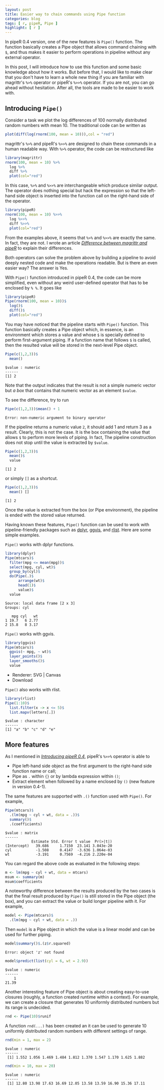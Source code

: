 ```yaml
---
layout: post
title: Easier way to chain commands using Pipe function
categories: blog
tags: [ r, pipeR, Pipe ]
highlight: [ r ]
---
```




In pipeR 0.4 version, one of the new features is `Pipe()` function. The function basically creates a Pipe object that allows command chaining with `$`, and thus makes it easier to perform operations in pipeline without any external operator.

In this post, I will introduce how to use this function and some basic knowledge about how it works. But before that, I would like to make clear that you don't have to learn a whole new thing if you are familiar with magrittr's `%>%` operator or pipeR's `%>>%` operator. If you are not, you can go ahead without hesitation. After all, the tools are made to be easier to work with.

## Introducing `Pipe()`

Consider a task we plot the log differences of 100 normally distributed random numbers with mean 10. The traditional code can be written as 

```r
plot(diff(log(rnorm(100, mean = 10))),col = "red")
```

magrittr's `%>%` and pipeR's `%>>%` are designed to chain these commands in a human readable way. With `%>%` operator, the code can be restructured like

```r
library(magrittr)
rnorm(100, mean = 10) %>%
  log %>%
  diff %>%
  plot(col="red")
```

In this case, `%>%` and `%>>%` are interchangeable which produce similar output. The operator does nothing special but hack the expression so that the left-hand side object is inserted into the function call on the right-hand side of the operator.

```r
library(pipeR)
rnorm(100, mean = 10) %>>%
  log %>>%
  diff %>>%
  plot(col="red")
```

From the examples above, it seems that `%>%` and `%>>%` are exactly the same. In fact, they are not. I wrote an article *[Difference between magrittr and pipeR](http://renkun.me/blog/2014/08/08/difference-between-magrittr-and-pipeR.html)* to explain their differences.

Both operators can solve the problem above by building a pipeline to avoid deeply nested code and make the operations readable. But is there an even easier way? The answer is Yes.

With `Pipe()` function introduced in pipeR 0.4, the code can be more simplified, even without any weird user-defined operator that has to be enclosed by `% %`. It goes like

```r
library(pipeR)
Pipe(rnorm(100, mean = 10))$
  log()$
  diff()$
  plot(col="red")
```

You may have noticed that the pipeline starts with `Pipe()` function. This function basically creates a Pipe object which, in essence, is an environment which stores a value and whose `$` is specially defined to perform first-argument piping. If a function name that  follows `$` is called, then the resulted value will be stored in the next-level Pipe object. 


```r
Pipe(c(1,2,3))$
  mean()
```

```
$value : numeric 
------
[1] 2
```

Note that the output indicates that the result is not a simple numeric vector but *a box* that contains that numeric vector as an element `$value`. 

To see the difference, try to run


```r
Pipe(c(1,2,3))$mean() + 1
```

```
Error: non-numeric argument to binary operator
```

If the pipeline returns a numeric value `2`, it should add 1 and return 3 as a result. Clearly, this is not the case. It is the box containing the value that allows `$` to perform more levels of piping. In fact, The pipeline construction does not stop until the value is extracted by `$value`.


```r
Pipe(c(1,2,3))$
  mean()$
  value
```

```
[1] 2
```

or simply `[]` as a shortcut.


```r
Pipe(c(1,2,3))$
  mean() []
```

```
[1] 2
```

Once the value is extracted from the box (or Pipe environment), the pipeline is ended with the stored value returned. 

Having known these features, `Pipe()` function can be used to work with pipeline-friendly packages such as [dplyr](https://github.com/hadley/dplyr), [ggvis](http://ggvis.rstudio.com/), and [rlist](http://renkun.me/rlist/). Here are some simple examples. 

`Pipe()` works with dplyr functions.


```r
library(dplyr)
Pipe(mtcars)$
  filter(mpg <= mean(mpg))$
  select(mpg, cyl, wt)$
  group_by(cyl)$
  do(Pipe(.)$
      arrange(wt)$
      head(1)$
      value)$
  value
```

```
Source: local data frame [2 x 3]
Groups: cyl

   mpg cyl   wt
1 19.7   6 2.77
2 15.8   8 3.17
```

`Pipe()` works with ggvis.


```r
library(ggvis)
Pipe(mtcars)$
  ggvis(~ mpg, ~ wt)$
  layer_points()$
  layer_smooths()$
  value
```

<!--html_preserve--><div id="plot_id331905250-container" class="ggvis-output-container">
<div id="plot_id331905250" class="ggvis-output"></div>
<div class="plot-gear-icon">
<nav class="ggvis-control">
<a class="ggvis-dropdown-toggle" title="Controls" onclick="return false;"></a>
<ul class="ggvis-dropdown">
<li>
Renderer: 
<a id="plot_id331905250_renderer_svg" class="ggvis-renderer-button" onclick="return false;" data-plot-id="plot_id331905250" data-renderer="svg">SVG</a>
 | 
<a id="plot_id331905250_renderer_canvas" class="ggvis-renderer-button" onclick="return false;" data-plot-id="plot_id331905250" data-renderer="canvas">Canvas</a>
</li>
<li>
<a id="plot_id331905250_download" class="ggvis-download" data-plot-id="plot_id331905250">Download</a>
</li>
</ul>
</nav>
</div>
</div>
<script type="text/javascript">
var plot_id331905250_spec = {
	"data" : [
		{
			"name" : "value0",
			"format" : {
				"type" : "csv",
				"parse" : {
					"mpg" : "number",
					"wt" : "number"
				}
			},
			"values" : "\"mpg\",\"wt\"\n21,2.62\n21,2.875\n22.8,2.32\n21.4,3.215\n18.7,3.44\n18.1,3.46\n14.3,3.57\n24.4,3.19\n22.8,3.15\n19.2,3.44\n17.8,3.44\n16.4,4.07\n17.3,3.73\n15.2,3.78\n10.4,5.25\n10.4,5.424\n14.7,5.345\n32.4,2.2\n30.4,1.615\n33.9,1.835\n21.5,2.465\n15.5,3.52\n15.2,3.435\n13.3,3.84\n19.2,3.845\n27.3,1.935\n26,2.14\n30.4,1.513\n15.8,3.17\n19.7,2.77\n15,3.57\n21.4,2.78"
		},
		{
			"name" : "value0/smooth1",
			"format" : {
				"type" : "csv",
				"parse" : {
					"pred_" : "number",
					"resp_" : "number"
				}
			},
			"values" : "\"pred_\",\"resp_\"\n10.4,5.26709870786738\n10.6974683544304,5.14704047855112\n10.9949367088608,5.03118876520954\n11.2924050632911,4.91950899506212\n11.5898734177215,4.81196659532837\n11.8873417721519,4.70852699322776\n12.1848101265823,4.6091556159798\n12.4822784810127,4.51381789080397\n12.779746835443,4.42247924491978\n13.0772151898734,4.33510510554671\n13.3746835443038,4.25171377248888\n13.6721518987342,4.17322495920078\n13.9696202531646,4.09937968773676\n14.2670886075949,4.02937682750615\n14.5645569620253,3.96241524791825\n14.8620253164557,3.89901422494375\n15.1594936708861,3.84312733060352\n15.4569620253165,3.79025491272949\n15.7544303797468,3.74131843080013\n16.0518987341772,3.70318820076903\n16.3493670886076,3.67282222701719\n16.646835443038,3.64700052597305\n16.9443037974684,3.62250311406507\n17.2417721518987,3.59611000772168\n17.5392405063291,3.56460122337134\n17.8367088607595,3.5248055796778\n18.1341772151899,3.47838183528461\n18.4316455696203,3.42863815827054\n18.7291139240506,3.37701737152652\n19.026582278481,3.32496229794347\n19.3240506329114,3.2726173323394\n19.6215189873418,3.21156757675365\n19.9189873417722,3.14421038563615\n20.2164556962025,3.07569029842943\n20.5139240506329,3.01115185457599\n20.8113924050633,2.95573959351838\n21.1088607594937,2.91553607179047\n21.4063291139241,2.88630635433215\n21.7037974683544,2.84793204808514\n22.0012658227848,2.80989137002157\n22.2987341772152,2.77165845439756\n22.5962025316456,2.73270743546924\n22.8936708860759,2.69252434983033\n23.1911392405063,2.65099196354259\n23.4886075949367,2.60839825876548\n23.7860759493671,2.56503916494569\n24.0835443037975,2.52121061152996\n24.3810126582278,2.47720852796498\n24.6784810126582,2.43332884369747\n24.9759493670886,2.38986748817416\n25.273417721519,2.34712039084176\n25.5708860759494,2.30538348114697\n25.8683544303797,2.26495268853653\n26.1658227848101,2.22612394245714\n26.4632911392405,2.18919317235551\n26.7607594936709,2.15445630767837\n27.0582278481013,2.12220927787242\n27.3556962025316,2.09271002326136\n27.653164556962,2.06479889572395\n27.9506329113924,2.03789645504918\n28.2481012658228,2.01211937280276\n28.5455696202532,1.98758432055039\n28.8430379746835,1.96440796985775\n29.1405063291139,1.94270699229056\n29.4379746835443,1.9225980594145\n29.7354430379747,1.90419784279527\n30.0329113924051,1.88762301399857\n30.3303797468354,1.87299024459011\n30.6278481012658,1.86028970448271\n30.9253164556962,1.84928668066065\n31.2227848101266,1.8399745891983\n31.520253164557,1.83235763010661\n31.8177215189873,1.82644000339654\n32.1151898734177,1.82222590907903\n32.4126582278481,1.81971954716503\n32.7101265822785,1.81892511766547\n33.0075949367089,1.81984682059132\n33.3050632911392,1.82248885595351\n33.6025316455696,1.826855423763\n33.9,1.83295072403072"
		},
		{
			"name" : "scale/x",
			"format" : {
				"type" : "csv",
				"parse" : {
					"domain" : "number"
				}
			},
			"values" : "\"domain\"\n9.225\n35.075"
		},
		{
			"name" : "scale/y",
			"format" : {
				"type" : "csv",
				"parse" : {
					"domain" : "number"
				}
			},
			"values" : "\"domain\"\n1.31745\n5.61955"
		}
	],
	"scales" : [
		{
			"name" : "x",
			"domain" : {
				"data" : "scale/x",
				"field" : "data.domain"
			},
			"zero" : false,
			"nice" : false,
			"clamp" : false,
			"range" : "width"
		},
		{
			"name" : "y",
			"domain" : {
				"data" : "scale/y",
				"field" : "data.domain"
			},
			"zero" : false,
			"nice" : false,
			"clamp" : false,
			"range" : "height"
		}
	],
	"marks" : [
		{
			"type" : "symbol",
			"properties" : {
				"update" : {
					"fill" : {
						"value" : "#000000"
					},
					"size" : {
						"value" : 50
					},
					"x" : {
						"scale" : "x",
						"field" : "data.mpg"
					},
					"y" : {
						"scale" : "y",
						"field" : "data.wt"
					}
				},
				"ggvis" : {
					"data" : {
						"value" : "value0"
					}
				}
			},
			"from" : {
				"data" : "value0"
			}
		},
		{
			"type" : "line",
			"properties" : {
				"update" : {
					"stroke" : {
						"value" : "#000000"
					},
					"strokeWidth" : {
						"value" : 2
					},
					"x" : {
						"scale" : "x",
						"field" : "data.pred_"
					},
					"y" : {
						"scale" : "y",
						"field" : "data.resp_"
					},
					"fill" : {
						"value" : "transparent"
					}
				},
				"ggvis" : {
					"data" : {
						"value" : "value0/smooth1"
					}
				}
			},
			"from" : {
				"data" : "value0/smooth1"
			}
		}
	],
	"width" : 504,
	"height" : 504,
	"legends" : [],
	"axes" : [
		{
			"type" : "x",
			"scale" : "x",
			"orient" : "bottom",
			"layer" : "back",
			"grid" : true,
			"title" : "mpg"
		},
		{
			"type" : "y",
			"scale" : "y",
			"orient" : "left",
			"layer" : "back",
			"grid" : true,
			"title" : "wt"
		}
	],
	"padding" : null,
	"ggvis_opts" : {
		"keep_aspect" : false,
		"resizable" : true,
		"padding" : {},
		"duration" : 250,
		"renderer" : "svg",
		"hover_duration" : 0,
		"width" : 504,
		"height" : 504
	},
	"handlers" : null
};
ggvis.getPlot("plot_id331905250").parseSpec(plot_id331905250_spec);
</script><!--/html_preserve-->

`Pipe()` also works with rlist.


```r
library(rlist)
Pipe(1:10)$
  list.filter(x -> x <= 5)$
  list.mapv(letters[.])
```

```
$value : character 
------
[1] "a" "b" "c" "d" "e"
```

## More features

As I mentioned in *[Introducing pipeR 0.4](http://renkun.me/blog/2014/08/04/introducing-pipeR-0.4.html)*, pipeR's `%>>%` operator is able to 

* Pipe left-hand side object as the first argument to the right-hand side function name or call;
* Pipe as `.` within `{}` or by lambda expression within `()`;
* Extract element when followed by a name enclosed by `()` (new feature in version 0.4-1). 

The same features are supported with `.()` function used with `Pipe()`. For example,


```r
Pipe(mtcars)$
  .(lm(mpg ~ cyl + wt, data = .))$
  summary()$
  .(coefficients)
```

```
$value : matrix 
------
            Estimate Std. Error t value  Pr(>|t|)
(Intercept)   39.686     1.7150  23.141 3.043e-20
cyl           -1.508     0.4147  -3.636 1.064e-03
wt            -3.191     0.7569  -4.216 2.220e-04
```

You can regard the above code as evaluated in the following steps:

```r
m <- lm(mpg ~ cyl + wt, data = mtcars)
msum <- summary(m)
msum$coefficients
```

A noteworthy difference between the results produced by the two cases is that the final result produced by `Pipe()` is still stored in the Pipe object (the box), and you can extract the value or build longer pipeline with it. For example,


```r
model <- Pipe(mtcars)$
  .(lm(mpg ~ cyl + wt, data = .))
```

Then `model` is a Pipe object in which the value is a linear model and can be used for further piping.


```r
model$summary()$.(z$r.squared)
```

```
Error: object 'z' not found
```

```r
model$predict(list(cyl = 6, wt = 2.9))
```

```
$value : numeric 
------
    1 
21.39 
```

Another interesting feature of Pipe object is about creating easy-to-use closures (roughly, a function created runtime within a context). For example, we can create a closure that generates 10 uniformly distributed numbers but its range is undecided.


```r
rnd <- Pipe(10)$runif
```

A function `rnd(...)` has been created an it can be used to generate 10 uniformly distributed random numbers with different settings of range.


```r
rnd(min = 1, max = 2)
```

```
$value : numeric 
------
 [1] 1.552 1.056 1.469 1.484 1.812 1.370 1.547 1.170 1.625 1.882
```

```r
rnd(min = 10, max = 20)
```

```
$value : numeric 
------
 [1] 12.80 13.98 17.63 16.69 12.05 13.58 13.59 16.90 15.36 17.11
```

